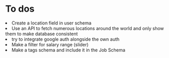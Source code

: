 # To dos
<li>Create a location field in user schema</li>
<li>Use an API to fetch numerous locations around the world and only show them to make database consistent</li>
<li>try to integrate google auth alongside the own auth</li>
<li>Make a filter for salary range (slider)</li>
<li>Make a tags schema and include it in the Job Schema</li>

